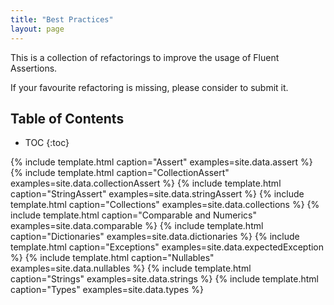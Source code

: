 ```yaml
---
title: "Best Practices"
layout: page
---
```


This is a collection of refactorings to improve the usage of Fluent Assertions.

If your favourite refactoring is missing, please consider to submit it.

## Table of Contents ##
* TOC
{:toc}

{% include template.html caption="Assert"                    examples=site.data.assert %}
{% include template.html caption="CollectionAssert"          examples=site.data.collectionAssert %}
{% include template.html caption="StringAssert"              examples=site.data.stringAssert %}
{% include template.html caption="Collections"               examples=site.data.collections %}
{% include template.html caption="Comparable and Numerics"   examples=site.data.comparable %}
{% include template.html caption="Dictionaries"              examples=site.data.dictionaries %}
{% include template.html caption="Exceptions"                examples=site.data.expectedException %}
{% include template.html caption="Nullables"                 examples=site.data.nullables %}
{% include template.html caption="Strings"                   examples=site.data.strings %}
{% include template.html caption="Types"                     examples=site.data.types %}